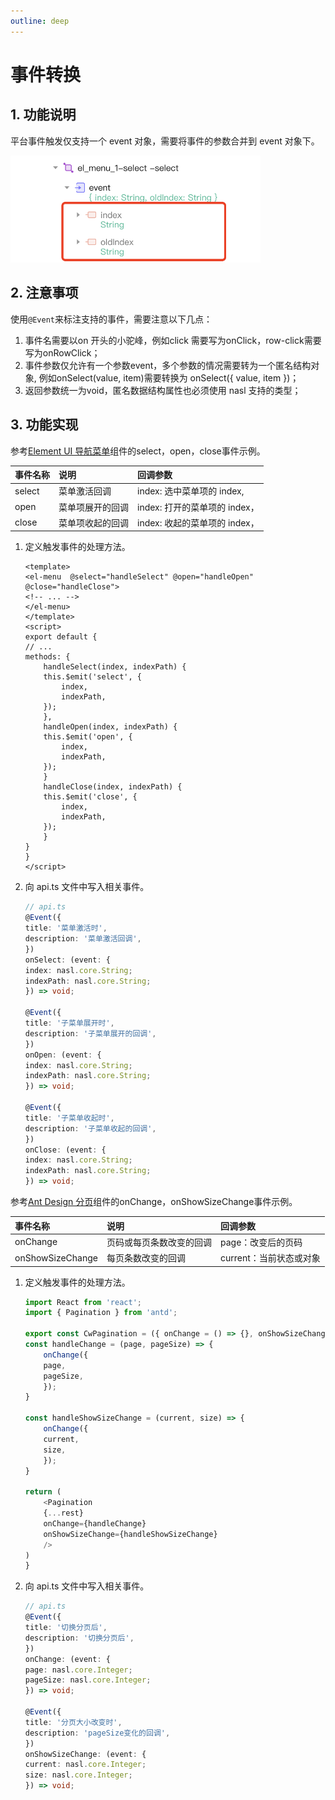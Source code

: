 ```yaml
---
outline: deep
---
```

<script setup>
import { VTCodeGroup, VTCodeGroupTab } from '../../../.vitepress/components'
</script>


# 事件转换

## 1. 功能说明

平台事件触发仅支持一个 event 对象，需要将事件的参数合并到 event 对象下。

<img src="../../../images/shijianzhuanhuan_202411211107_1.png" class="imgStyle" style="width:400px" />

## 2. 注意事项

使用`@Event`来标注支持的事件，需要注意以下几点：

1.  事件名需要以on 开头的小驼峰，例如click 需要写为onClick，row-click需要写为onRowClick；
2.  事件参数仅允许有一个参数event，多个参数的情况需要转为一个匿名结构对象, 例如onSelect(value, item)需要转换为 onSelect({ value, item })；
3.  返回参数统一为void，匿名数据结构属性也必须使用 nasl 支持的类型；

## 3. 功能实现

<VTCodeGroup>
  <VTCodeGroupTab label="Vue2">

  参考[Element UI 导航菜单](https://element.eleme.cn/#/zh-CN/component/menu#menu-events)组件的select，open，close事件示例。

  | 事件名称   | 说明       | 回调参数                  |
  | :----- | :------- | :-------------------- |
  | select | 菜单激活回调   | index: 选中菜单项的 index,  |
  | open   | 菜单项展开的回调 | index: 打开的菜单项的 index， |
  | close  | 菜单项收起的回调 | index: 收起的菜单项的 index， |

  1.  定义触发事件的处理方法。

      ```vue
      <template>
      <el-menu  @select="handleSelect" @open="handleOpen" @close="handleClose">
      <!-- ... -->
      </el-menu>
      </template>
      <script>
      export default {
      // ...
      methods: {
          handleSelect(index, indexPath) {
          this.$emit('select', {
              index,
              indexPath,
          });
          },
          handleOpen(index, indexPath) {
          this.$emit('open', {
              index,
              indexPath,
          });
          }
          handleClose(index, indexPath) {
          this.$emit('close', {
              index,
              indexPath,
          });
          }
      }
      }
      </script>
      ```

  2.  向 api.ts 文件中写入相关事件。

      ```typescript
      // api.ts
      @Event({
      title: '菜单激活时',
      description: '菜单激活回调',
      })
      onSelect: (event: {
      index: nasl.core.String;
      indexPath: nasl.core.String;
      }) => void;

      @Event({
      title: '子菜单展开时',
      description: '子菜单展开的回调',
      })
      onOpen: (event: {
      index: nasl.core.String;
      indexPath: nasl.core.String;
      }) => void;

      @Event({
      title: '子菜单收起时',
      description: '子菜单收起的回调',
      })
      onClose: (event: {
      index: nasl.core.String;
      indexPath: nasl.core.String;
      }) => void;
      ```

  </VTCodeGroupTab>
  <VTCodeGroupTab label="React">

  参考[Ant Design 分页](https://ant-design.antgroup.com/components/pagination-cn#api)组件的onChange，onShowSizeChange事件示例。

  | 事件名称             | 说明           | 回调参数            |
  | :--------------- | :----------- | :-------------- |
  | onChange         | 页码或每页条数改变的回调 | page：改变后的页码     |
  | onShowSizeChange | 每页条数改变的回调    | current：当前状态或对象 |

  1.  定义触发事件的处理方法。

      ```typescript
      import React from 'react';
      import { Pagination } from 'antd';

      export const CwPagination = ({ onChange = () => {}, onShowSizeChange = () => {}, ...rest }) => {
      const handleChange = (page, pageSize) => {
          onChange({
          page,
          pageSize,
          });
      }

      const handleShowSizeChange = (current, size) => {
          onChange({
          current,
          size,
          });
      }

      return (
          <Pagination
          {...rest}
          onChange={handleChange}
          onShowSizeChange={handleShowSizeChange}
          />
      )
      }
      ```

  1.  向 api.ts 文件中写入相关事件。

      ```typescript
      // api.ts
      @Event({
      title: '切换分页后',
      description: '切换分页后',
      })
      onChange: (event: {
      page: nasl.core.Integer;
      pageSize: nasl.core.Integer;
      }) => void;

      @Event({
      title: '分页大小改变时',
      description: 'pageSize变化的回调',
      })
      onShowSizeChange: (event: {
      current: nasl.core.Integer;
      size: nasl.core.Integer;
      }) => void;
      ```

  </VTCodeGroupTab>
</VTCodeGroup>
